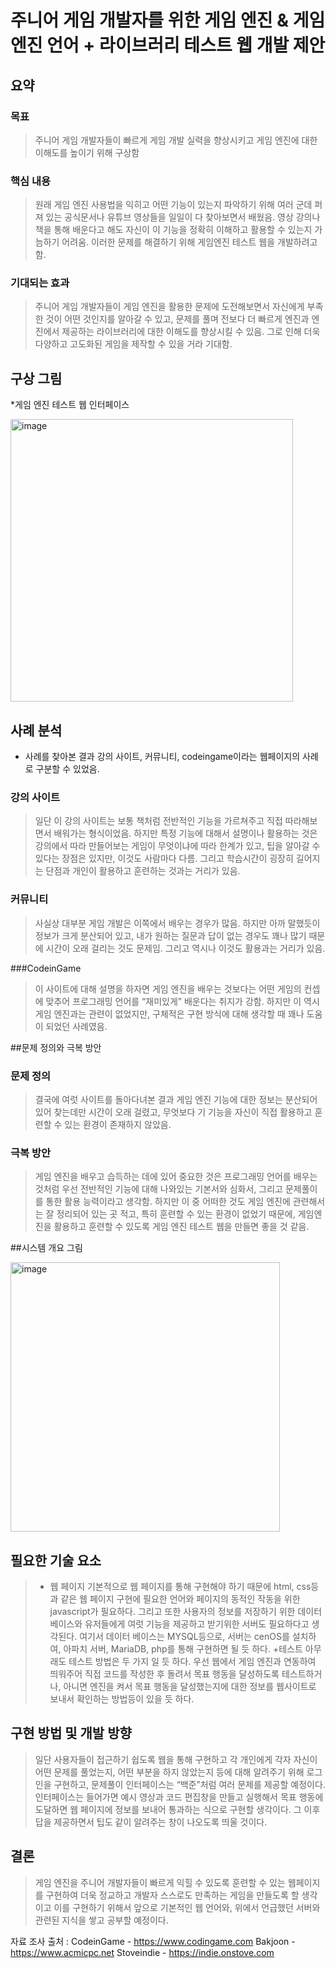 # 주니어 게임 개발자를 위한 게임 엔진 & 게임 엔진 언어 + 라이브러리 테스트 웹 개발 제안

## 요약 

### 목표
> 주니어 게임 개발자들이 빠르게 게임 개발 실력을 향상시키고 게임 엔진에 대한 이해도를 높이기 위해 구상함

### 핵심 내용
> 원래 게임 엔진 사용법을 익히고 어떤 기능이 있는지 파악하기 위해 여러 군데 퍼져 있는 공식문서나 유튜브 영상들을 일일이 다 찾아보면서 배웠음. 영상 강의나 책을 통해 배운다고 해도 자신이 이 기능을 정확히 이해하고 활용할 수 있는지 가늠하기 어려움. 이러한 문제를 해결하기 위해 게임엔진 테스트 웹을 개발하려고 함.

### 기대되는 효과
> 주니어 게임 개발자들이 게임 엔진을 활용한 문제에 도전해보면서 자신에게 부족한 것이 어떤 것인지를 알아갈 수 있고, 문제를 풀며 전보다 더 빠르게 엔진과 엔진에서 제공하는 라이브러리에 대한 이해도를 향상시킬 수 있음. 그로 인해 더욱 다양하고 고도화된 게임을 제작할 수 있을 거라 기대함. 

## 구상 그림

*게임 엔진 테스트 웹 인터페이스

<img width="452" alt="image" src="https://github.com/forthecat/opensource/assets/127604331/5bb004df-95d5-4bc9-b51f-7282a1be7724">

## 사례 분석
+ 사례를 찾아본 결과 강의 사이트, 커뮤니티, codeingame이라는 웹페이지의 사례로 구분할 수 있었음.

### 강의 사이트
> 일단 이 강의 사이트는 보통 책처럼 전반적인 기능을 가르쳐주고 직접 따라해보면서 배워가는 형식이었음. 하지만 특정 기능에 대해서 설명이나 활용하는 것은 강의에서 따라 만들어보는 게임이 무엇이냐에 따라 한계가 있고, 팁을 알아갈 수 있다는 장점은 있지만, 이것도 사람마다 다름. 그리고 학습시간이 굉장히 길어지는 단점과 개인이 활용하고 훈련하는 것과는 거리가 있음.

### 커뮤니티 
> 사실상 대부분 게임 개발은 이쪽에서 배우는 경우가 많음. 하지만 아까 말했듯이 정보가 크게 분산되어 있고, 내가 원하는 질문과 답이 없는 경우도 꽤나 많기 때문에 시간이 오래 걸리는 것도 문제임. 그리고 역시나 이것도 활용과는 거리가 있음. 

###CodeinGame 
> 이 사이트에 대해 설명을 하자면 게임 엔진을 배우는 것보다는 어떤 게임의 컨셉에 맞추어 프로그래밍 언어를 “재미있게” 배운다는 취지가 강함. 하지만 이 역시 게임 엔진과는 관련이 없었지만, 구체적은 구현 방식에 대해 생각할 때 꽤나 도움이 되었던 사례였음. 

##문제 정의와 극복 방안

### 문제 정의
> 결국에 여럿 사이트를 돌아다녀본 결과 게임 엔진 기능에 대한 정보는 분산되어 있어 찾는데만 시간이 오래 걸렸고, 무엇보다 기 기능을 자신이 직접 활용하고 훈련할 수 있는 환경이 존재하지 않았음.


### 극복 방안
> 게임 엔진을 배우고 습득하는 데에 있어 중요한 것은 프로그래밍 언어를 배우는 것처럼 우선 전반적인 기능에 대해 나와있는 기본서와 심화서, 그리고 문제풀이를 통한 활용 능력이라고 생각함. 하지만 이 중 어떠한 것도 게임 엔진에 관련해서는 잘 정리되어 있는 곳 적고, 특히 훈련할 수 있는 환경이 없었기 때문에, 게임엔진을 활용하고 훈련할 수 있도록 게임 엔진 테스트 웹을 만들면 좋을 것 같음.


##시스템 개요 그림

<img width="431" alt="image" src="https://github.com/forthecat/opensource/assets/127604331/45effd6e-c52b-4270-a7e2-dcaa3795973e">

## 필요한 기술 요소

>  + 웹 페이지
>    기본적으로 웹 페이지를 통해 구현해야 하기 때문에 html, css등과 같은 웹 페이지 구현에 필요한 언어와 페이지의 동적인 작동을 위한 javascript가 필요하다. 그리고 또한 사용자의 정보를 저장하기 위한 데이터베이스와 유저들에게 여럿 기능을 제공하고 받기위한 서버도 필요하다고 생각된다. 여기서 데이터 베이스는 MYSQL등으로, 서버는 cenOS를 설치하여, 아파치 서버, MariaDB, php를 통해 구현하면 될 듯 하다.
>    +테스트
>    아무래도 테스트 방법은 두 가지 일 듯 하다. 우선 웹에서 게임 엔진과 연동하여 띄워주어 직접 코드를 작성한 후 돌려서 목표 행동을 달성하도록 테스트하거나, 아니면 엔진을 켜서 목표 행동을 달성했는지에 대한 정보를 웹사이트로 보내서 확인하는 방법등이 있을 듯 하다.

## 구현 방법 및 개발 방향
> 일단 사용자들이 접근하기 쉽도록 웹을 통해 구현하고 각 개인에게 각자 자신이 어떤 문제를 풀었는지, 어떤 부분을 하지 않았는지 등에 대해 알려주기 위해 로그인을 구현하고, 문제풀이 인터페이스는 “백준”처럼 여러 문제를 제공할 예정이다. 인터페이스는 들어가면 예시 영상과 코드 편집창을 만들고 실행해서 목표 행동에 도달하면 웹 페이지에 정보를 보내어 통과하는 식으로 구현할 생각이다. 그 이후 답을 제공하면서 팁도 같이 알려주는 창이 나오도록 띄울 것이다.


## 결론
> 게임 엔진을 주니어 개발자들이 빠르게 익힐 수 있도록 훈련할 수 있는 웹페이지를 구현하여 더욱 정교하고 개발자 스스로도 만족하는 게임을 만들도록 할 생각이고 이를 구현하기 위해서 앞으로 기본적인 웹 언어와, 위에서 언급했던 서버와 관련된 지식을 쌓고 공부할 예정이다.


자료 조사 출처 : 
CodeinGame - https://www.codingame.com
Bakjoon - https://www.acmicpc.net
Stoveindie - https://indie.onstove.com








